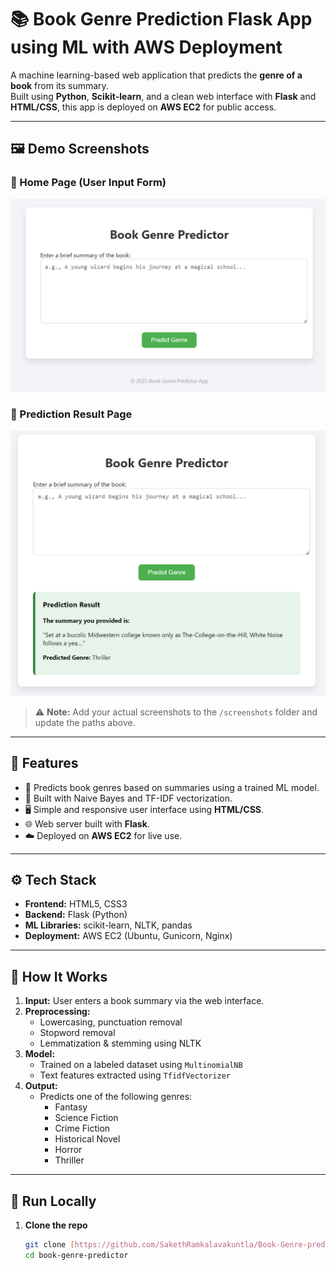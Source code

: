 # 📚 Book Genre Prediction Flask App using ML with AWS Deployment

A machine learning-based web application that predicts the **genre of a book** from its summary.  
Built using **Python**, **Scikit-learn**, and a clean web interface with **Flask** and **HTML/CSS**, this app is deployed on **AWS EC2** for public access.

---

## 🖼️ Demo Screenshots

### 🔹 Home Page (User Input Form)
![Index Page](images/index_page.png)
### 🔹 Prediction Result Page
![Result Page](images/result_page.png)

> ⚠️ **Note:** Add your actual screenshots to the `/screenshots` folder and update the paths above.

---

## 🚀 Features

- 📖 Predicts book genres based on summaries using a trained ML model.
- 🧠 Built with Naive Bayes and TF-IDF vectorization.
- 🖥️ Simple and responsive user interface using **HTML/CSS**.
- 🌐 Web server built with **Flask**.
- ☁️ Deployed on **AWS EC2** for live use.

---

## ⚙️ Tech Stack

- **Frontend:** HTML5, CSS3
- **Backend:** Flask (Python)
- **ML Libraries:** scikit-learn, NLTK, pandas
- **Deployment:** AWS EC2 (Ubuntu, Gunicorn, Nginx)

---

## 🧠 How It Works

1. **Input:** User enters a book summary via the web interface.
2. **Preprocessing:**
   - Lowercasing, punctuation removal
   - Stopword removal
   - Lemmatization & stemming using NLTK
3. **Model:**
   - Trained on a labeled dataset using `MultinomialNB`
   - Text features extracted using `TfidfVectorizer`
4. **Output:**
   - Predicts one of the following genres:
     - Fantasy
     - Science Fiction
     - Crime Fiction
     - Historical Novel
     - Horror
     - Thriller

---

## 🧪 Run Locally

1. **Clone the repo**
   ```bash
   git clone [https://github.com/SakethRamkalavakuntla/Book-Genre-predictor-app.git]
   cd book-genre-predictor
